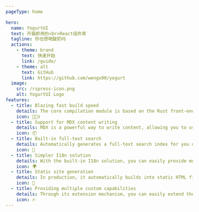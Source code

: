```yaml
---
pageType: home

hero:
  name: YogurtUI
  text: 开箱即用的<br>React组件库
  tagline: 你也想喝酸奶吗
  actions:
    - theme: brand
      text: 快速开始
      link: /guide/
    - theme: alt
      text: GitHub
      link: https://github.com/wengx00/yogurt
  image:
    src: /rspress-icon.png
    alt: YogurtUI Logo
features:
  - title: Blazing fast build speed
    details: The core compilation module is based on the Rust front-end toolchain, providing a more ultimate development experience.
    icon: 🏃🏻‍♀️
  - title: Support for MDX content writing
    details: MDX is a powerful way to write content, allowing you to use React components in Markdown.
    icon: 📦
  - title: Built-in full-text search
    details: Automatically generates a full-text search index for you during construction, providing out-of-the-box full-text search capabilities.
    icon: 🎨
  - title: Simpler I18n solution
    details: With the built-in I18n solution, you can easily provide multi-language support for documents or components.
    icon: 🌍
  - title: Static site generation
    details: In production, it automatically builds into static HTML files, which can be easily deployed anywhere.
    icon: 🌈
  - title: Providing multiple custom capabilities
    details: Through its extension mechanism, you can easily extend theme UI and build process.
    icon: 🔥
---
```

